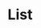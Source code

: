---
layout: pattern
categories: [patterns, list]
title: List
type: [sub-nav-item]
permalink: /patterns/list/
overview: Lorem ipsum dolor sit amet, consectetur adipiscing elit, sed do eiusmod tempor incididunt ut labore et dolore magna aliqua. Interdum velit euismod in pellentesque. 
variations: true
description: |
    
usa-link: "https://designsystem.digital.gov/components/list/"
specification: |
list-type: unordered
### options: ordered, unordered
class: 
### option: include class: usa-list--unstyled to remove component style
list:
 - item: Unordered list item
 - item: Unordered list item
 - item: Unordered list item
 - item: Unordered list item
### list content 

#spec:

### Paths to view design and code... 
## designimg: can be used to show an image of the design until a coded version can be created. The htmlpath & csspath should be located in the pattens folder. Read more about creating coded components in /docs/creating-patterns 
# designimg: 
htmlpath: patterns/list/list.md
csspath: patterns/list/index.scss
---